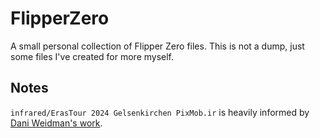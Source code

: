 # FlipperZero

A small personal collection of Flipper Zero files. This is not a dump, just some files I've created for more myself.

## Notes

`infrared/ErasTour 2024 Gelsenkirchen PixMob.ir` is heavily informed by [Dani Weidman's work](https://github.com/danielweidman/pixmob-ir-reverse-engineering).
